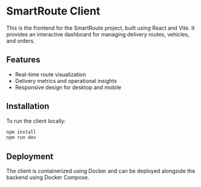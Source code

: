 # SmartRoute Client

This is the frontend for the SmartRoute project, built using React and Vite. It provides an interactive dashboard for managing delivery routes, vehicles, and orders.

## Features

- Real-time route visualization
- Delivery metrics and operational insights
- Responsive design for desktop and mobile

## Installation

To run the client locally:

```bash
npm install
npm run dev
```

## Deployment

The client is containerized using Docker and can be deployed alongside the backend using Docker Compose.
